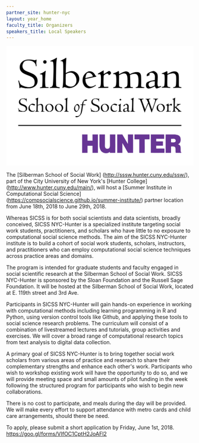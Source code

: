 ```yaml
---
partner_site: hunter-nyc
layout: year_home
faculty_title: Organizers
speakers_title: Local Speakers
---
```

![alt text][logo]

[logo]: /2018/hunter-nyc/images/silberman_logo.jpg "Silberman Logo"

The [Silberman School of Social Work] (http://sssw.hunter.cuny.edu/ssw/), part of the City University of New York's [Hunter 
College] (http://www.hunter.cuny.edu/main/), will host a [Summer Institute in Computational Social Science]
(https://compsocialscience.github.io/summer-institute/) partner location from June 18th, 2018 to June 29th, 2018.

Whereas SICSS is for both social scientists and data scientists, broadly conceived, SICSS NYC-Hunter is a specialized
institute targeting social work students, practitioners, and scholars who have little to no exposure to computational social
science methods. The aim of the SICSS NYC-Hunter institute is to build a cohort of social work students, scholars, 
instructors, and practitioners who can employ computational social science techniques across practice areas and domains. 

The program is intended for graduate students and faculty engaged in social scientific research at the
Silberman School of Social Work. SICSS NYC-Hunter is sponsored by the Sloan Foundation and
the Russell Sage Foundation. It will be hosted at the Silberman School of Social Work, located at E. 119th street and 3rd Ave.

Participants in SICSS NYC-Hunter will gain hands-on experience in working with computational methods including learning
programming in R and Python, using version control tools like Github, and applying these tools to social science research 
problems. The curriculum will consist of a combination of livestreamed lectures and tutorials, group activities and exercises.
We will cover a broad range of computational research topics from text analysis to digital data collection.

A primary goal of SICSS NYC-Hunter is to bring together social work scholars from various areas of practice and reserach to 
share their complementary strengths and enhance each other's work. Participants who wish to workshop existing work will 
have the opportunity to do so, and we will provide meeting space and small amounts of pilot funding in the week following the
structured program for participants who wish to begin new collaborations.

There is no cost to participate, and meals during the day will be provided. We will make every effort to support attendance with metro cards and child care arrangements, should there be need. 

To apply, please submit a short application by Friday, June 1st, 2018.
https://goo.gl/forms/VIfOC1CptH2JoAFl2


